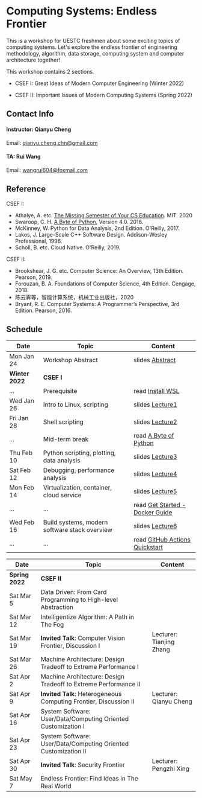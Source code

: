 # Computing Systems: Endless Frontier

This is a workshop for UESTC freshmen about some exciting topics of computing systems. Let's explore the endless frontier of engineering methodology, algorithm, data storage, computing system and computer architecture together!

This workshop contains 2 sections.

- CSEF I: Great Ideas of Modern Computer Engineering (Winter 2022)

- CSEF II: Important Issues of Modern Computing Systems (Spring 2022)

## Contact Info

#### Instructor: Qianyu Cheng

Email: qianyu.cheng.chn@gmail.com

#### TA: Rui Wang

Email: wangrui604@foxmail.com

## Reference

CSEF I:

- Athalye, A. etc. [The Missing Semester of Your CS Education](https://missing.csail.mit.edu/). MIT. 2020
- Swaroop, C. H. [A Byte of Python](https://python.swaroopch.com/), Version 4.0. 2016.
- McKinney, W. Python for Data Analysis, 2nd Edition. O'Reilly, 2017.
- Lakos, J. Large-Scale C++ Software Design. Addison-Wesley Professional, 1996.
- Scholl, B. etc. Cloud Native. O'Reilly, 2019.

CSEF II:

- Brookshear, J. G. etc. Computer Science: An Overview, 13th Edition. Pearson, 2019.
- Forouzan, B. A. Foundations of Computer Science, 4th Edition. Cengage, 2018.
- 陈云霁等，智能计算系统，机械工业出版社，2020
- Bryant, R. E. Computer Systems: A Programmer’s Perspective, 3rd Edition. Pearson, 2016.

## Schedule

| Date            | Topic                                         | Content                                                      |
| --------------- | --------------------------------------------- | ------------------------------------------------------------ |
| Mon Jan 24      | Workshop Abstract                             | slides [Abstract](./slides/abstract.pdf)                     |
| **Winter 2022** | **CSEF I**                                    |                                                              |
| ...             | Prerequisite                                  | read [Install WSL](https://docs.microsoft.com/zh-cn/windows/wsl/install) |
| Wed Jan 26      | Intro to Linux, scripting                     | slides [Lecture1](./slides/p1/lecture1.pdf)                  |
| Fri Jan 28      | Shell scripting                               | slides [Lecture2](./slides/p1/lecture2.pdf)                  |
| ...             | Mid-term break                                | read [A Byte of Python](https://python.swaroopch.com/)       |
| Thu Feb 10      | Python scripting, plotting, data analysis     | slides [Lecture3](./slides/p1/lecture3.pdf)                  |
| Sat Feb 12      | Debugging, performance analysis               | slides [Lecture4](./slides/p1/lecture4.pdf)                  |
| Mon Feb 14      | Virtualization, container, cloud service      | slides [Lecture5](./slides/p1/lecture5.pdf)                  |
| ...             | ...                                           | read [Get Started - Docker Guide](https://docs.docker.com/get-started/) |
| Wed Feb 16      | Build systems, modern software stack overview | slides [Lecture6](./slides/p1/lecture6.pdf)                  |
| ...             | ...                                           | read [GitHub Actions Quickstart](https://docs.github.com/cn/actions/quickstart) |

| Date            | Topic                                                             | Content                                  |
| --------------- | ----------------------------------------------------------------- | ---------------------------------------- |
| **Spring 2022** | **CSEF II**                                                       |                                          |
| Sat Mar 5       | Data Driven: From Card Programming to High-level Abstraction      |                                          |
| Sat Mar 12      | Intelligentize Algorithm: A Path in The Fog                       |                                          |
| Sat Mar 19      | **Invited Talk**: Computer Vision Frontier, Discussion I          | Lecturer: Tianjing Zhang                 |
| Sat Mar 26      | Machine Architecture: Design Tradeoff to Extreme Performance I    |                                          |
| Sat Apr 2       | Machine Architecture: Design Tradeoff to Extreme Performance II   |                                          |
| Sat Apr 9       | **Invited Talk**: Heterogeneous Computing Frontier, Discussion II | Lecturer: Qianyu Cheng                   |
| Sat Apr 16      | System Software: User/Data/Computing Oriented Customization I     |                                          |
| Sat Apr 23      | System Software: User/Data/Computing Oriented Customization II    |                                          |
| Sat Apr 30      | **Invited Talk**: Security Frontier                               | Lecturer: Pengzhi Xing                   |
| Sat May 7       | Endless Frontier: Find Ideas in The Real World                    |                                          |



